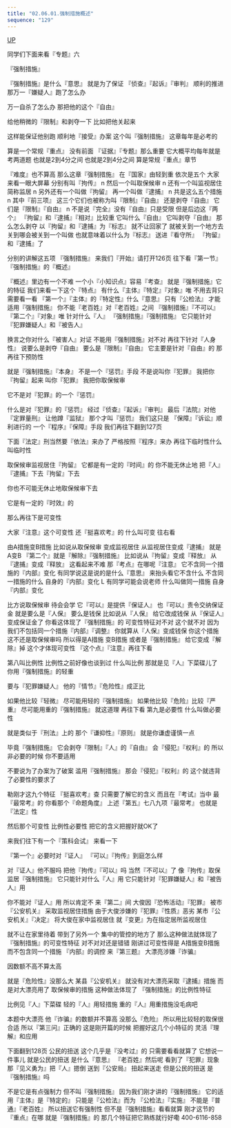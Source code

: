 ```yaml
---
title: "02.06.01.强制措施概述"
sequence: "129"
---
```


[UP](/law/criminal-procedure-law-index.html)

同学们下面来看『专题』六

『强制措施』

『强制措施』是什么『意思』
就是为了保证
『侦查』『起诉』『审判』
顺利的推进
那万一『嫌疑人』跑了怎么办

万一自杀了怎么办
那把他的这个『自由』

给他稍微的『限制』和剥夺一下
比如把他关起来

这样能保证他别跑
顺利地『接受』办案
这个叫『强制措施』
这章每年是必考的

算是一个常规『重点』
没有前面
『证据』『专题』那么重要
它大概平均每年就是考两道题
也就是2到4分之间
也就是2到4分之间
算是常规『重点』章节

『难度』也不算高
那么这章『强制措施』
在『国家』由轻到重
依次是五个
大家来看一眼大屏幕
分别有叫『拘传』
n
然后一个叫取保候审
n
还有一个叫监视居住
简称监居
n
另外还有一个叫做『拘留』
再一个叫做『逮捕』
n
共是这么五个措施
n
其中『前三项』
这三个它们也被称为叫『限制』『自由』
还是剥夺『自由』
它们是『限制』『自由』
n
不是说『完全』没有『自由』只是受限
但是后边这『两个』
『拘留』和『逮捕』『相对』比较重
它叫什么『自由』
它叫剥夺『自由』
那么怎么剥夺
以『拘留』和『逮捕』为『标志』
就不让回家了
就被关到一个地方去
关到哪会被关到一个叫做
也就意味着以什么为『标志』
送进『看守所』
『拘留』和『逮捕』了

分别的讲解这五项
『强制措施』
来我们『开始』请打开126页
往下看『第一节』
『强制措施』的『概述』

『概述』里边有一个不难
一个小『小知识点』容易『考查』
就是『强制措施』它的特征
我们来看一下这个『特点』
有什么『主体』『特定』『对象』唯
不用去背只需要看一看
『第一个』『主体』的『特定性』什么『意思』
只有『公检法』
才能适用『强制措施』
你不能『老百姓』对『老百姓』之间
『强制措施』『不可以』
『第二个』『对象』唯
针对什么『人』
『强制措施』『强制措施』
它只能针对
『犯罪嫌疑人』和『被告人』

换言之你对什么『被害人』对证
不能用『强制措施』对不对
再往下针对『人身性』
说要么是剥夺『自由』
要么是『限制』『自由』
它主要是针对『自由』的
那再往下预防性

就是『强制措施』『本身』
不是一个『惩罚』手段
不是说叫你『犯罪』
我把你『拘留』起来
叫你『犯罪』
我把你取保候审

它不是对『犯罪』的一个『惩罚』

什么是对『犯罪』的『惩罚』
经过『侦查』『起诉』『审判』
最后『法院』对他『定罪量刑』
让他蹲『监狱』
那个才叫『惩罚』
我们这只是
『保障』『诉讼』顺利进行的
一个『程序』『保障』手段
我们再往下翻到127页

下面『法定』刑当然要『依法』来办了
严格按照『程序』来办
再往下临时性什么叫临时性

取保候审监视居住『拘留』
它都是有一定的『时间』的
你不能无休止地
把『人』『逮捕』下去『拘留』下去

你也不可能无休止地取保候审下去

它是有一定的『时效』的

那么再往下是可变性

大家『注意』这个可变性
还『挺喜欢考』的
什么叫可变
往右看

由A措施变B措施
比如说从取保候审
变成监视居住
从监视居住变成『逮捕』
就是A变B
『第二个』就是『解除』『强制措施』
比如说从『拘留』变成『释放』
从『逮捕』变成『释放』
这看起来不难
那『考点』在哪呢『注意』
它不含同一个措施的『内部』变化
有同学说这是说的是什么『意思』
来抬头看它不含什么
不含同一措施的什么
自身的『内部』变化
L
有同学可能会说老师
什么叫做同一措施
自身『内部』变化

比方说取保候审
待会会学
它『可以』是提供『保证人』
也『可以』责令交纳保证金
就是要么是『人保』
要么是钱保
比如说从『人保』
给它改成钱保
从『保证人』变成保证金了
你看这体现了『强制措施』的
可变性特征对不对
这个就不对
因为我们不包括同一个措施『内部』『调整』
你就算从『人保』变成钱保
你这个措施
这不还是取保候审吗
所以得是A措施
变B措施
或者是『强制措施』
给它变成『解除』掉
这个才体现可变性
『这个点』『注意』再往下看

第八叫比例性
比例性之前好像也谈到过
什么叫比例
那就是见『人』下菜碟儿了
你用『强制措施』的轻重

要与『犯罪嫌疑人』
他的『情节』『危险性』成正比

如果他比较『轻微』
尽可能用轻的『强制措施』
如果他比较『危险』比较『严重』
尽可能用重的『强制措施』
就这道理
再往下看
第九是必要性
什么叫做必要性

就是类似于『刑法』上的
那个『谦抑性』『原则』
就是你谦虚谨慎一点

毕竟『强制措施』
它会剥夺『限制』『人』的『自由』
会『侵犯』『权利』的
所以非必要的时候
你不要适用

不要说为了办案为了破案
滥用『强制措施』
那会『侵犯』『权利』的
这个就违背了必要性的要求了

勒刚才这九个特征
『挺喜欢考』查
只需要了解它的含义
而且在『考试』当中
最『最常考』的
你看那个『命题角度』
上述『第五』七八九项『最常考』
也就是『法定』性

然后那个可变性
比例性必要性
把它的含义把握好就OK了

来我们往下有一个『策科会试』
来看一下

『第一个』必要时对『证人』
『可以』『拘传』到庭怎么样

对『证人』他不服吗
把他『拘传』『可以』吗
当然『不可以』了
像『拘传』取保监居『强制措施』
它只能针对什么『人』用
它只能针对『犯罪嫌疑人』和『被告人』用

你不能对『证人』用
所以肯定不
来『第二』间
大俊因『恐怖活动』『犯罪』
被市『公安机关』
采取监视居住措施
由于大俊涉嫌的『犯罪』『性质』恶劣
某市『公安机关』『决定』
将大俊在家中监视居住
就『变更』为在指定居所监视居住

就不让在家里待着
带到了另外一个
集中的管控的地方了
那么这种做法就体现了
『强制措施』的可变性特征
对不对对还是错错
刚讲过可变性得是
A措施变B措施
而不包含同一个措施
『内部』的调控
来『第三题』
大漂亮涉嫌『诈骗』

因数额不高不算太高

就是『危险性』没那么大
某县『公安机关』
就没有对大漂亮采取『逮捕』措施
而是对大漂亮用了
取保候审的措施
这种做法体现了
『强制措施』的比例性特征

比例见『人』下菜碟
轻的『人』用轻措施
重的『人』用重措施没毛病吧

本题中大漂亮
他『诈骗』的数额并不算高
没那么『危险』
所以用比较轻的取保很合适
所以『第三问』正确的
这是刚开篇的时候
把握好这几个小特征的
灵活『理解』和应用

下面翻到128页
公民的扭送
这个几乎是『没考过』的
只需要看看就算了
它想说一件事儿
就是公民的扭送
是什么『意思』
『老百姓』然后呢
看到了『犯罪』现象
那『见义勇为』把『人』摁倒
送到『公安局』
扭起来送走
但是公民的扭送
是『强制措施』吗

不是它是有点强制力
但不叫『强制措施』
因为我们刚才讲的『强制措施』
它的适用『主体』是『特定的』
只能是『公检法』而为
『公检法』『实施』
不能是『普通』『老百姓』
所以扭送它有强制性
但不是『强制措施』看看就算
刚才这节的『重点』在哪
就是『强制措施』的
那几个特征把它熟练就行好嘞
400-6116-858
